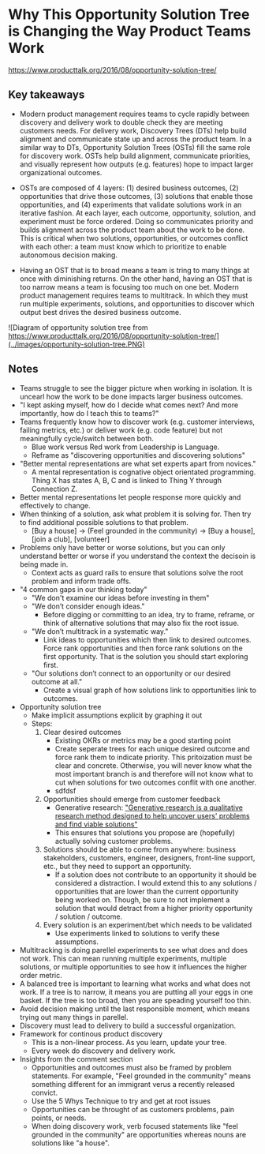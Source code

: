 # Why This Opportunity Solution Tree is Changing the Way Product Teams Work

<https://www.producttalk.org/2016/08/opportunity-solution-tree/>

## Key takeaways

* Modern product management requires teams to cycle rapidly between discovery and delivery work to double check they are meeting customers needs. For delivery work, Discovery Trees (DTs) help build alignment and communicate state up and across the product team. In a similar way to DTs, Opportunity Solution Trees (OSTs) fill the same role for discovery work. OSTs help build alignment, communicate priorities, and visually represent how outputs (e.g. features) hope to impact larger organizational outcomes.

* OSTs are composed of 4 layers: (1) desired business outcomes, (2) opportunities that drive those outcomes, (3) solutions that enable those opportunities, and (4) experiments that validate solutions work in an iterative fashion. At each layer, each outcome, opportunity, solution, and experiment must be force ordered. Doing so communicates priority and builds alignment across the product team about the work to be done. This is critical when two solutions, opportunities, or outcomes conflict with each other: a team must know which to prioritize to enable autonomous decision making.

* Having an OST that is to broad means a team is tring to many things at once with diminishing returns. On the other hand, having an OST that is too narrow means a team is focusing too much on one bet. Modern product management requires teams to multitrack. In which they must run multiple experiments, solutions, and opportunities to discover which output best drives the desired business outcome.

![Diagram of opportunity solution tree from https://www.producttalk.org/2016/08/opportunity-solution-tree/](../images/opportunity-solution-tree.PNG)

## Notes

* Teams struggle to see the bigger picture when working in isolation. It is uncearl how the work to be done impacts larger business outcomes.
* "I kept asking myself, how do I decide what comes next? And more importantly, how do I teach this to teams?"
* Teams frequently know how to discover work (e.g. customer interviews, failing metrics, etc.) or deliver work (e.g. code feature) but not meaningfully cycle/switch between both.
  * Blue work versus Red work from Leadership is Language.
  * Reframe as "discovering opportunities and discovering solutions"
* "Better mental representations are what set experts apart from novices."
  * A mental representation is cognative object orientated programming. Thing X has states A, B, C and is linked to Thing Y through Connection Z.
* Better mental representations let people response more quickly and effectively to change.
* When thinking of a solution, ask what problem it is solving for. Then try to find additional possible solutions to that problem.
  * [Buy a house] -> (Feel grounded in the community) -> [Buy a house], [join a club], [volunteer]
* Problems only have better or worse solutions, but you can only understand better or worse if you understand the context the decisoin is being made in.
  * Context acts as guard rails to ensure that solutions solve the root problem and inform trade offs.
* "4 common gaps in our thinking today"
  * "We don't examine our ideas before investing in them"
  * "We don’t consider enough ideas."
    * Before digging or committing to an idea, try to frame, reframe, or think of alternative solutions that may also fix the root issue.
  * "We don’t multitrack in a systematic way."
    * Link ideas to opportunities which then link to desired outcomes. Force rank opportunities and then force rank solutions on the first opportunity. That is the solution you should start exploring first.
  * "Our solutions don’t connect to an opportunity or our desired outcome at all."
    * Create a visual graph of how solutions link to opportunities link to outcomes.
* Opportunity solution tree
  * Make implicit assumptions explicit by graphing it out
  * Steps:
    1. Clear desired outcomes
        * Existing OKRs or metrics may be a good starting point
        * Create seperate trees for each unique desired outcome and force rank them to indicate priority. This pritoization must be clear and concrete. Otherwise, you will never know what the most important branch is and therefore will not know what to cut when solutions for two outcomes conflit with one another.
        * sdfdsf
    1. Opportunities should emerge from customer feedback
        * Generative research: ["Generative research is a qualitative research method designed to help uncover users' problems and find viable solutions"](https://blog.hubspot.com/service/generative-research)
        * This ensures that solutions you propose are (hopefully) actually solving customer problems.
    1. Solutions should be able to come from anywhere: business stakeholders, customers, engineer, designers, front-line support, etc., but they need to support an opportunity.
        * If a solution does not contribute to an opportunity it should be considered a distraction. I would extend this to any solutions / opportunities that are lower than the current opportunity being worked on. Though, be sure to not implement a solution that would detract from a higher priority opportunity / solution / outcome.
    1. Every solution is an experiment/bet which needs to be validated
        * Use experiments linked to solutions to verify these assumptions.
* Multitracking is doing parellel experiments to see what does and does not work. This can mean running multiple experiments, multiple solutions, or multiple opportunities to see how it influences the higher order metric.
* A balanced tree is important to learning what works and what does not work. If a tree is to narrow, it means you are putting all your eggs in one basket. If the tree is too broad, then you are speading yourself too thin.
* Avoid decision making until the last responsible moment, which means trying out many things in parellel.
* Discovery must lead to delivery to build a successful organization.
* Framework for continous product discovery
  * This is a non-linear process. As you learn, update your tree.
  * Every week do discovery and delivery work.
* Insights from the comment section
  * Opportunities and outcomes must also be framed by problem statements. For example, "Feel grounded in the community" means something different for an immigrant verus a recently released convict.
  * Use the 5 Whys Technique to try and get at root issues
  * Opportunities can be throught of as customers problems, pain points, or needs.
  * When doing discovery work, verb focused statements like "feel grounded in the community" are opportunities whereas nouns are solutions like "a house".
